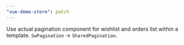 ```yaml
---
"vue-demo-store": patch
---
```


Use actual pagination component for wishlist and orders list within a template.
`SwPagination` -> `SharedPagination`.

